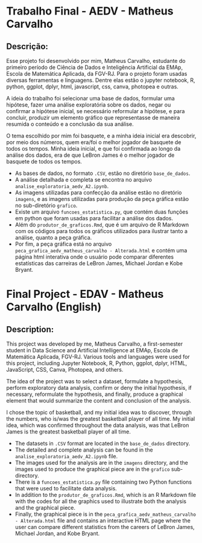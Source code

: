 # Trabalho Final - AEDV - Matheus Carvalho
## Descrição:
Esse projeto foi desenvolvido por mim, Matheus Carvalho, estudante do primeiro período de Ciência de Dados e Inteligência Artificial da EMAp, Escola de Matemática Aplicada, da FGV-RJ. Para o projeto foram usadas diversas ferramentas e linguagens. Dentre elas estão o jupyter notebook, R, python, ggplot, dplyr, html, javascript, css, canva, photopea e outras. 

A ideia do trabalho foi selecionar uma base de dados, formular uma hipótese, fazer uma análise exploratória sobre os dados, negar ou confirmar a hipótese inicial, se necessário reformular a hipótese, e para concluir, produzir um elemento gráfico que representasse de maneira resumida o conteúdo e a conclusão da sua análise. 

O tema escolhido por mim foi basquete, e a minha ideia inicial era descobrir, por meio dos números, quem era/foi o melhor jogador de basquete de todos os tempos. Minha ideia inicial, e que foi confirmada ao longo da análise dos dados, era de que LeBron James é o melhor jogador de basquete de todos os tempos. 

* As bases de dados, no formato `.CSV`, estão no diretório `base_de_dados`. 
* A análise detalhada e completa se encontra no arquivo `analise_exploratoria_aedv_A2.ipynb`. 
* As imagens utilizadas para confecção da análise estão no diretório `imagens`, e as imagens utilizadas para produção da peça gráfica estão no sub-diretório `grafico`. 
* Existe um arquivo `funcoes_estatistica.py`, que contém duas funções em python que foram usadas para facilitar a análise dos dados. 
* Além do `produtor_de_graficos.Rmd`, que é um arquivo de R Markdown com os códigos para todos os gráficos utilizados para ilustrar tanto a análise, quanto a peça gráfica. 
* Por fim, a peça gráfica está no arquivo `peca_grafica_aedv_matheus_carvalho - Alterada.html` e contém uma página html interativa onde o usuário pode comparar diferentes estatísticas das carreiras de LeBron James, Michael Jordan e Kobe Bryant.
 
# Final Project - EDAV - Matheus Carvalho (English)
## Description:
This project was developed by me, Matheus Carvalho, a first-semester student in Data Science and Artificial Intelligence at EMAp, Escola de Matemática Aplicada, FGV-RJ. Various tools and languages were used for this project, including Jupyter Notebook, R, Python, ggplot, dplyr, HTML, JavaScript, CSS, Canva, Photopea, and others.

The idea of the project was to select a dataset, formulate a hypothesis, perform exploratory data analysis, confirm or deny the initial hypothesis, if necessary, reformulate the hypothesis, and finally, produce a graphical element that would summarize the content and conclusion of the analysis.

I chose the topic of basketball, and my initial idea was to discover, through the numbers, who is/was the greatest basketball player of all time. My initial idea, which was confirmed throughout the data analysis, was that LeBron James is the greatest basketball player of all time.

* The datasets in `.CSV` format are located in the `base_de_dados` directory.
* The detailed and complete analysis can be found in the `analise_exploratoria_aedv_A2.ipynb` file.
* The images used for the analysis are in the `imagens` directory, and the images used to produce the graphical piece are in the `grafico` sub-directory.
* There is a `funcoes_estatistica.py` file containing two Python functions that were used to facilitate data analysis.
* In addition to the `produtor_de_graficos.Rmd`, which is an R Markdown file with the codes for all the graphics used to illustrate both the analysis and the graphical piece.
* Finally, the graphical piece is in the `peca_grafica_aedv_matheus_carvalho - Alterada.html` file and contains an interactive HTML page where the user can compare different statistics from the careers of LeBron James, Michael Jordan, and Kobe Bryant.
